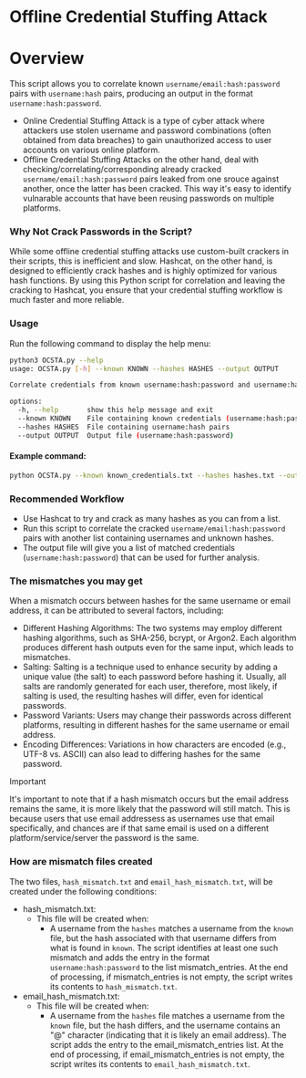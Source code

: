 # Offline Credential Stuffing Attack

# Overview
This script allows you to correlate known `username/email:hash:password` pairs with `username:hash` pairs, producing an output in the format `username:hash:password`.
- Online Credential Stuffing Attack is a type of cyber attack where attackers use stolen username and password combinations (often obtained from data breaches) to gain unauthorized access to user accounts on various online platform.
- Offline Credential Stuffing Attacks on the other hand, deal with checking/correlating/corresponding already cracked `username/email:hash:password` pairs leaked from one srouce against another, once the latter has been cracked.
This way it's easy to identify vulnarable accounts that have been reusing passwords on multiple platforms.

### Why Not Crack Passwords in the Script?
While some offline credential stuffing attacks use custom-built crackers in their scripts, this is inefficient and slow. Hashcat, on the other hand, is designed to efficiently crack hashes and is highly optimized for various hash functions. By using this Python script for correlation and leaving the cracking to Hashcat, you ensure that your credential stuffing workflow is much faster and more reliable.

### Usage
Run the following command to display the help menu:
```bash
python3 OCSTA.py --help
usage: OCSTA.py [-h] --known KNOWN --hashes HASHES --output OUTPUT

Correlate credentials from known username:hash:password and username:hash

options:
  -h, --help       show this help message and exit
  --known KNOWN    File containing known credentials (username:hash:password)
  --hashes HASHES  File containing username:hash pairs
  --output OUTPUT  Output file (username:hash:password)
```

#### Example command:
```bash
python OCSTA.py --known known_credentials.txt --hashes hashes.txt --output correlated_credentials.txt
```

### Recommended Workflow
- Use Hashcat to try and crack as many hashes as you can from a list.
- Run this script to correlate the cracked `username/email:hash:password` pairs with another list containing usernames and unknown hashes.
- The output file will give you a list of matched credentials (`username:hash:password`) that can be used for further analysis.

### The mismatches you may get
When a mismatch occurs between hashes for the same username or email address, it can be attributed to several factors, including:
- Different Hashing Algorithms: The two systems may employ different hashing algorithms, such as SHA-256, bcrypt, or Argon2. Each algorithm produces different hash outputs even for the same input, which leads to mismatches.
- Salting: Salting is a technique used to enhance security by adding a unique value (the salt) to each password before hashing it. Usually, all salts are randomly generated for each user, therefore, most likely, if salting is used, the resulting hashes will differ, even for identical passwords.
- Password Variants: Users may change their passwords across different platforms, resulting in different hashes for the same username or email address.
- Encoding Differences: Variations in how characters are encoded (e.g., UTF-8 vs. ASCII) can also lead to differing hashes for the same password.

> [!important]
> It's important to note that if a hash mismatch occurs but the email address remains the same, it is more likely that the password will still match.
> This is because users that use email addressess as usernames use that email specifically, and chances are if that same email is used on a different platform/service/server the password is the same.

### How are mismatch files created
The two files, `hash_mismatch.txt` and `email_hash_mismatch.txt`, will be created under the following conditions:
- hash_mismatch.txt:
  - This file will be created when:
    - A username from the `hashes` matches a username from the `known` file, but the hash associated with that username differs from what is found in `known`. The script identifies at least one such mismatch and adds the entry in the format `username:hash:password` to the list mismatch_entries. At the end of processing, if mismatch_entries is not empty, the script writes its contents to `hash_mismatch.txt`.
- email_hash_mismatch.txt:
  - This file will be created when:
    - A username from the `hashes` file matches a username from the `known` file, but the hash differs, and the username contains an "@" character (indicating that it is likely an email address). The script adds the entry to the email_mismatch_entries list. At the end of processing, if email_mismatch_entries is not empty, the script writes its contents to `email_hash_mismatch.txt`.
